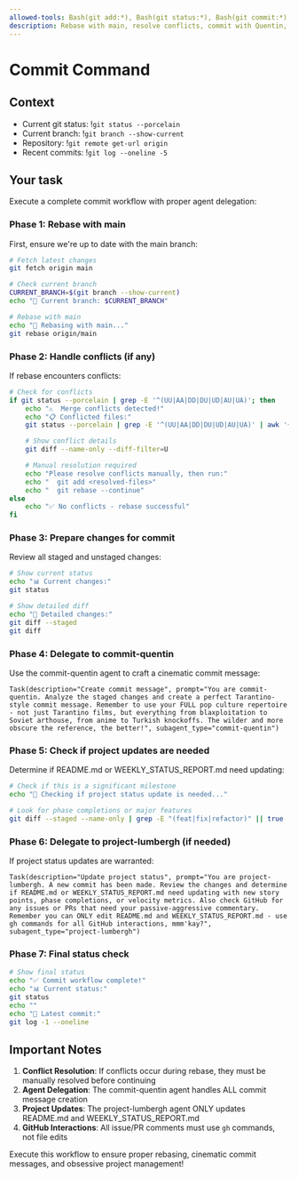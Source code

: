 ```yaml
---
allowed-tools: Bash(git add:*), Bash(git status:*), Bash(git commit:*), Bash(git rebase:*), Bash(git merge:*), Bash(git diff:*), Bash(git log:*), Bash(*), Task(*)
description: Rebase with main, resolve conflicts, commit with Quentin, update status with Lumbergh
---
```


# Commit Command

## Context

- Current git status: !`git status --porcelain`
- Current branch: !`git branch --show-current`
- Repository: !`git remote get-url origin`
- Recent commits: !`git log --oneline -5`

## Your task

Execute a complete commit workflow with proper agent delegation:

### Phase 1: Rebase with main

First, ensure we're up to date with the main branch:

```bash
# Fetch latest changes
git fetch origin main

# Check current branch
CURRENT_BRANCH=$(git branch --show-current)
echo "📍 Current branch: $CURRENT_BRANCH"

# Rebase with main
echo "🔄 Rebasing with main..."
git rebase origin/main
```

### Phase 2: Handle conflicts (if any)

If rebase encounters conflicts:

```bash
# Check for conflicts
if git status --porcelain | grep -E '^(UU|AA|DD|DU|UD|AU|UA)'; then
    echo "⚠️  Merge conflicts detected!"
    echo "📋 Conflicted files:"
    git status --porcelain | grep -E '^(UU|AA|DD|DU|UD|AU|UA)' | awk '{print $2}'

    # Show conflict details
    git diff --name-only --diff-filter=U

    # Manual resolution required
    echo "Please resolve conflicts manually, then run:"
    echo "  git add <resolved-files>"
    echo "  git rebase --continue"
else
    echo "✅ No conflicts - rebase successful"
fi
```

### Phase 3: Prepare changes for commit

Review all staged and unstaged changes:

```bash
# Show current status
echo "📊 Current changes:"
git status

# Show detailed diff
echo "📝 Detailed changes:"
git diff --staged
git diff
```

### Phase 4: Delegate to commit-quentin

Use the commit-quentin agent to craft a cinematic commit message:

```text
Task(description="Create commit message", prompt="You are commit-quentin. Analyze the staged changes and create a perfect Tarantino-style commit message. Remember to use your FULL pop culture repertoire - not just Tarantino films, but everything from blaxploitation to Soviet arthouse, from anime to Turkish knockoffs. The wilder and more obscure the reference, the better!", subagent_type="commit-quentin")
```

### Phase 5: Check if project updates are needed

Determine if README.md or WEEKLY_STATUS_REPORT.md need updating:

```bash
# Check if this is a significant milestone
echo "🎯 Checking if project status update is needed..."

# Look for phase completions or major features
git diff --staged --name-only | grep -E "(feat|fix|refactor)" || true
```

### Phase 6: Delegate to project-lumbergh (if needed)

If project status updates are warranted:

```text
Task(description="Update project status", prompt="You are project-lumbergh. A new commit has been made. Review the changes and determine if README.md or WEEKLY_STATUS_REPORT.md need updating with new story points, phase completions, or velocity metrics. Also check GitHub for any issues or PRs that need your passive-aggressive commentary. Remember you can ONLY edit README.md and WEEKLY_STATUS_REPORT.md - use gh commands for all GitHub interactions, mmm'kay?", subagent_type="project-lumbergh")
```

### Phase 7: Final status check

```bash
# Show final status
echo "✅ Commit workflow complete!"
echo "📊 Current status:"
git status
echo ""
echo "📝 Latest commit:"
git log -1 --oneline
```

## Important Notes

1. **Conflict Resolution**: If conflicts occur during rebase, they must be manually resolved before continuing
2. **Agent Delegation**: The commit-quentin agent handles ALL commit message creation
3. **Project Updates**: The project-lumbergh agent ONLY updates README.md and WEEKLY_STATUS_REPORT.md
4. **GitHub Interactions**: All issue/PR comments must use `gh` commands, not file edits

Execute this workflow to ensure proper rebasing, cinematic commit messages, and obsessive project management!
